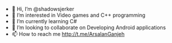 - 👋 Hi, I’m @shadowsjerker
- 👀 I’m interested in Video games and C++ programming
- 🌱 I’m currently learning C#
- 💞️ I’m looking to collaborate on Developing Android applications
- 📫 How to reach me http://t.me/ArsalanGanjeh

<!---
shadowsjerker/shadowsjerker is a ✨ special ✨ repository because its `README.md` (this file) appears on your GitHub profile.
You can click the Preview link to take a look at your changes.
--->
